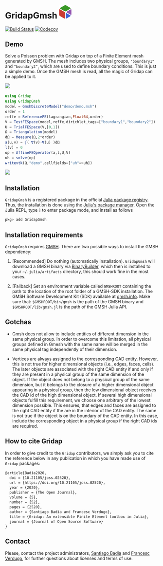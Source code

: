 # GridapGmsh <img src="https://github.com/gridap/Gridap.jl/blob/master/images/color-logo-only.png" width="40" title="Gridap logo">

[![Build Status](https://github.com/gridap/GridapGmsh.jl/workflows/CI/badge.svg?branch=master)](https://github.com/gridap/GridapGmsh.jl/actions?query=workflow%3ACI)
[![Codecov](https://codecov.io/gh/gridap/GridapGmsh.jl/branch/master/graph/badge.svg)](https://codecov.io/gh/gridap/GridapGmsh.jl)


## Demo

Solve a Poisson problem with Gridap on top of a Finite Element mesh generated by GMSH. The mesh includes two physical groups, `"boundary1"` and `"boundary2"`, which are used to define boundary conditions. This is just a simple demo. Once the GMSH mesh is read, all the magic of Gridap can be applied to it. 

![](demo/demo-gmsh.png)

```julia
using Gridap
using GridapGmsh
model = GmshDiscreteModel("demo/demo.msh")
order = 1
reffe = ReferenceFE(lagrangian,Float64,order)
V = TestFESpace(model,reffe,dirichlet_tags=["boundary1","boundary2"])
U = TrialFESpace(V,[0,1])
Ω = Triangulation(model)
dΩ = Measure(Ω,2*order)
a(u,v) = ∫( ∇(v)⋅∇(u) )dΩ
l(v) = 0
op = AffineFEOperator(a,l,U,V)
uh = solve(op)
writevtk(Ω,"demo",cellfields=["uh"=>uh])
```

![](demo/demo.png)


## Installation

`GridapGmsh` is a registered package in the official [Julia package registry](https://github.com/JuliaRegistries/General).  Thus, the installation is done using the [Julia's package manager](https://julialang.github.io/Pkg.jl/v1/). Open the Julia REPL, type `]` to enter package mode, and install as follows
```julia
pkg> add GridapGmsh
```
## Installation requirements

`GridapGmsh` requires [GMSH](https://gmsh.info/). There are two possible ways to install the GMSH dependency:

1. [Recommended] Do nothing (automatically installation). `GridapGmsh` will download a GMSH binary via [BinaryBuilder](https://github.com/JuliaBinaryWrappers/gmsh_jll.jl), which then is installed to your `~/.julia/artifacts` directory, this should work fine in the most cases.

2. [Fallback] Set an environment variable called `GMSHROOT` containing the path to the location of the root folder of a GMSH-SDK installation. The GMSH Software Development Kit (SDK) available at [gmsh.info](https://gmsh.info/). Make sure that: `$GMSHROOT/bin/gmsh` is the path of the GMSH binary and `$GMSHROOT/lib/gmsh.jl` is the path of the GMSH Julia API.

## Gotchas

- Gmsh does not allow to include entities of different dimension in the same physical group. In order to overcome this limitation, all physical groups defined in Gmesh with the same name will be merged in the same physical tag independently of their dimension.

- Vertices are always assigned to the corresponding CAD entity. However, this is not true for higher dimensional objects (i.e., edges, faces, cells). The later objects are associated with the right CAD entity if and only if they are present in a physical group of the same dimension of the object. If the object does not belong to a physical group of the same dimension, but it belongs to the closure of a higher dimensional object appearing in a physical group, then the low dimensional object receives the CAD id of the high dimensional object. If several high dimensional objects fulfill this requirement, we choose one arbitrary of the lowest dimension possible. This ensures, that edges and faces are assigned to the right CAD entity if the are in the interior of the CAD entity. The same is not true if the object is on the boundary of the CAD entity. In this case, include the corresponding object in a physical group if the right CAD ids are required.

## How to cite Gridap

In order to give credit to the `Gridap` contributors, we simply ask you to cite the reference below in any publication in which you have made use of `Gridap` packages:

```
@article{Badia2020,
  doi = {10.21105/joss.02520},
  url = {https://doi.org/10.21105/joss.02520},
  year = {2020},
  publisher = {The Open Journal},
  volume = {5},
  number = {52},
  pages = {2520},
  author = {Santiago Badia and Francesc Verdugo},
  title = {Gridap: An extensible Finite Element toolbox in Julia},
  journal = {Journal of Open Source Software}
}
```

## Contact

Please, contact the project administrators, [Santiago Badia](mailto:santiago.badia@monash.edu) and [Francesc Verdugo](mailto:fverdugo@cimne.upc.edu), for further questions about licenses and terms of use.

